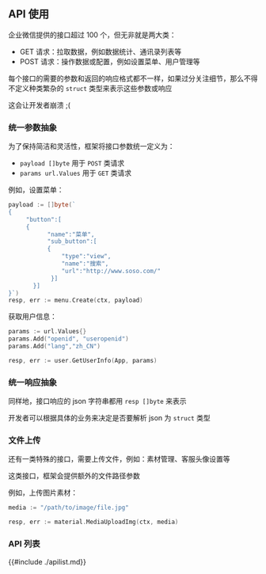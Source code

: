 ## API 使用

企业微信提供的接口超过 100 个，但无非就是两大类：

- GET 请求：拉取数据，例如数据统计、通讯录列表等
- POST 请求：操作数据或配置，例如设置菜单、用户管理等

每个接口的需要的参数和返回的响应格式都不一样，如果过分关注细节，那么不得不定义种类繁杂的 `struct` 类型来表示这些参数或响应

这会让开发者崩溃 ;(

### 统一参数抽象

为了保持简洁和灵活性，框架将接口参数统一定义为：
- `payload []byte` 用于 `POST` 类请求
- `params url.Values` 用于 `GET` 类请求

例如，设置菜单：
```go
payload := []byte(`
{
     "button":[
     {
           "name":"菜单",
           "sub_button":[
           {	
               "type":"view",
               "name":"搜索",
               "url":"http://www.soso.com/"
            }]
       }]
}`)
resp, err := menu.Create(ctx, payload)
```

获取用户信息：
```go
params := url.Values{}
params.Add("openid", "useropenid")
params.Add("lang","zh_CN")

resp, err := user.GetUserInfo(App, params)
```

### 统一响应抽象

同样地，接口响应的 json 字符串都用 `resp []byte` 来表示

开发者可以根据具体的业务来决定是否要解析 json 为 `struct` 类型


### 文件上传

还有一类特殊的接口，需要上传文件，例如：素材管理、客服头像设置等

这类接口，框架会提供额外的文件路径参数

例如，上传图片素材：
```go
media := "/path/to/image/file.jpg"

resp, err := material.MediaUploadImg(ctx, media)
```

### API 列表

{{#include ./apilist.md}}
